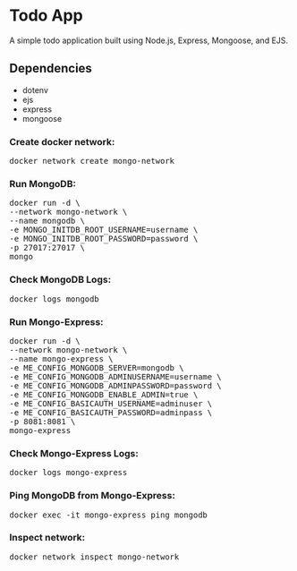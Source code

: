 # Todo App

A simple todo application built using Node.js, Express, Mongoose, and EJS.

## Dependencies

- dotenv
- ejs
- express
- mongoose

### Create docker network:

<pre>
docker network create mongo-network
</pre>

### Run MongoDB:

<pre>
docker run -d \
--network mongo-network \
--name mongodb \
-e MONGO_INITDB_ROOT_USERNAME=username \
-e MONGO_INITDB_ROOT_PASSWORD=password \
-p 27017:27017 \
mongo
</pre>

### Check MongoDB Logs:

<pre>
docker logs mongodb
</pre>

### Run Mongo-Express:

<pre>
docker run -d \
--network mongo-network \
--name mongo-express \
-e ME_CONFIG_MONGODB_SERVER=mongodb \
-e ME_CONFIG_MONGODB_ADMINUSERNAME=username \
-e ME_CONFIG_MONGODB_ADMINPASSWORD=password \
-e ME_CONFIG_MONGODB_ENABLE_ADMIN=true \
-e ME_CONFIG_BASICAUTH_USERNAME=adminuser \
-e ME_CONFIG_BASICAUTH_PASSWORD=adminpass \
-p 8081:8081 \
mongo-express
</pre>

### Check Mongo-Express Logs:

<pre>
docker logs mongo-express
</pre>

### Ping MongoDB from Mongo-Express:

<pre>
docker exec -it mongo-express ping mongodb
</pre>

### Inspect network:

<pre>
docker network inspect mongo-network
</pre>
